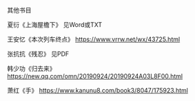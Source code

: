 其他书目

夏衍《上海屋檐下》
见Word或TXT

王安忆《本次列车终点》
https://www.vrrw.net/wx/43725.html

张抗抗《残忍》
见PDF

韩少功《归去来》
https://new.qq.com/omn/20190924/20190924A03L8F00.html

萧红《手》
https://www.kanunu8.com/book3/8047/175923.html
